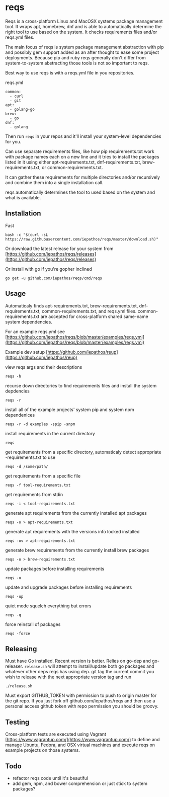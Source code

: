 # reqs

Reqs is a cross-platform Linux and MacOSX systems package management tool. It wraps apt, homebrew, dnf and is able to automatically determine the right tool to use based on the system.  It checks requirements files and/or reqs.yml files.  

The main focus of reqs is system package management abstraction with pip and possibly gem support added as an after thought to ease some project deployments.  Because pip and ruby reqs generally don't differ from system-to-system abstracting those tools is not so important to reqs.

Best way to use reqs is with a reqs.yml file in you repositories.

reqs.yml
```
common:
  - curl
  - git
apt:
  - golang-go
brew:
  - go
dnf:
  - golang
```

Then run `reqs` in your repos and it'll install your system-level dependencies for you.

Can use separate requirements files, like how pip requirements.txt work with package names each on a new line and it tries to install the packages listed in it using either apt-requirements.txt, dnf-requirements.txt, brew-requirements.txt, or common-requirements.txt.

It can gather these requirements for multiple directories and/or recursively and combine them into a single installation call.

reqs automatically determines the tool to used based on the system and what is available.


## Installation

Fast
```
bash -c "$(curl -sL https://raw.githubusercontent.com/iepathos/reqs/master/download.sh)"
```

Or download the latest release for your system from [https://github.com/iepathos/reqs/releases](https://github.com/iepathos/reqs/releases)

Or install with go if you're gopher inclined
```
go get -u github.com/iepathos/reqs/cmd/reqs
```

## Usage

Automaticaly finds apt-requirements.txt, brew-requirements.txt, dnf-requirements.txt, common-requirements.txt, and reqs.yml files.  common-requirements.txt are accepted for cross-platform shared same-name system dependencies.

For an example reqs.yml see [https://github.com/iepathos/reqs/blob/master/examples/reqs.yml](https://github.com/iepathos/reqs/blob/master/examples/reqs.yml)

Example dev setup [https://github.com/iepathos/reup](https://github.com/iepathos/reup)

view reqs args and their descriptions
```
reqs -h
```

recurse down directories to find requirements files and install the system depdencies
```
reqs -r
```

install all of the example projects' system pip and system npm dependenices
```
reqs -r -d examples -spip -snpm
```

install requirements in the current directory
```
reqs
```

get requirements from a specific directory, automaticaly detect appropriate <system-tool>-requirements.txt to use
```
reqs -d /some/path/
```

get requirements from a specific file
```
reqs -f tool-requirements.txt
```

get requirements from stdin
```
reqs -i < tool-requirements.txt
```


generate apt requirements from the currently installed apt packages
```
reqs -o > apt-requirements.txt
```


generate apt requirements with the versions info locked installed
```
reqs -ov > apt-requirements.txt
```

generate brew requirements from the currently install brew packages
```
reqs -o > brew-requirements.txt
```

update packages before installing requirements
```
reqs -u
```

update and upgrade packages before installing requirements
```
reqs -up
```

quiet mode squelch everything but errors
```
reqs -q
```

force reinstall of packages
```
reqs -force
```

## Releasing

Must have Go installed.  Recent version is better.  Relies on go-dep and go-releaser.  `release.sh` will attempt to install/update both  go packages and whatever other deps reqs has using dep.  git tag the current commit you wish to release with the next appropriate version tag and run
```
./release.sh
```

Must export GITHUB_TOKEN with permission to push to origin master for the git repo.  If you just fork off github.com/iepathos/reqs and then use a personal access github token with repo permission you should be groovy.

## Testing

Cross-platform tests are executed using Vagrant [https://www.vagrantup.com/](https://www.vagrantup.com/) to define and manage Ubuntu, Fedora, and OSX virtual machines and execute reqs on example projects on those systems.


## Todo

+ refactor reqs code until it's beautiful
+ add gem, npm, and bower comprehension or just stick to system packages?